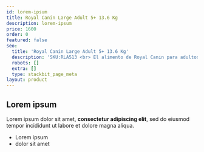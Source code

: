 ```yaml
---
id: lorem-ipsum
title: Royal Canin Large Adult 5+ 13.6 Kg
description: lorem-ipsum
price: 1600
order: 0
featured: false
seo:
  title: 'Royal Canin Large Adult 5+ 13.6 Kg'
  description: 'SKU:RLA513 <br> El alimento de Royal Canin para adultos de mas de 5 años es un alimento con contenido de nutrientes apto para ayudar a mantener la vitalidad de los perros grandes que afrontan los primeros signos de la edad. Contiene un complejo de antioxidantes exclusivo que ayuda a neutralizar a los radicales libres.'
  robots: []
  extra: []
  type: stackbit_page_meta
layout: product
---
```

## Lorem ipsum

Lorem ipsum dolor sit amet, **consectetur adipiscing elit**, sed do eiusmod tempor incididunt ut labore et dolore magna aliqua.

- Lorem ipsum
- dolor sit amet